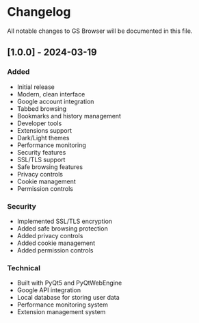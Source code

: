 # Changelog

All notable changes to GS Browser will be documented in this file.

## [1.0.0] - 2024-03-19

### Added
- Initial release
- Modern, clean interface
- Google account integration
- Tabbed browsing
- Bookmarks and history management
- Developer tools
- Extensions support
- Dark/Light themes
- Performance monitoring
- Security features
- SSL/TLS support
- Safe browsing features
- Privacy controls
- Cookie management
- Permission controls

### Security
- Implemented SSL/TLS encryption
- Added safe browsing protection
- Added privacy controls
- Added cookie management
- Added permission controls

### Technical
- Built with PyQt5 and PyQtWebEngine
- Google API integration
- Local database for storing user data
- Performance monitoring system
- Extension management system 